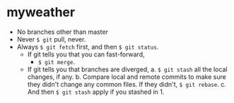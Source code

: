 # myweather
- No branches other than master
- Never ```$ git``` pull, never.
- Always ```$ git fetch``` first, and then ```$ git status```.
    - If git tells you that you can fast-forward,
        - ```$ git merge```.
    - If git tells you that branches are diverged,
        a. ```$ git stash``` all the local changes, if any.
        b. Compare local and remote commits to make sure they didn't change any common files. If they didn't, ```$ git rebase```.
        c. And then ```$ git stash``` apply if you stashed in 1.
